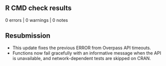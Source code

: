 ## R CMD check results

0 errors | 0 warnings | 0 notes

## Resubmission

* This update fixes the previous ERROR from Overpass API timeouts.
* Functions now fail gracefully with an informative message when the API is unavailable, and network-dependent tests are skipped on CRAN.
